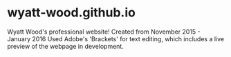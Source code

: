 # wyatt-wood.github.io
Wyatt Wood's professional website! Created from November 2015 - January 2016
Used Adobe's 'Brackets' for text editing, which includes a live preview of the webpage in development.
